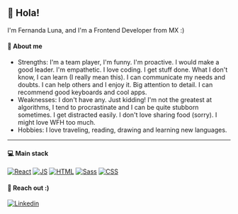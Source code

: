 ## 👋  Hola!
I'm Fernanda Luna, and I'm a Frontend Developer from MX :) 

#### 🌸  About me
- Strengths: I'm a team player, I'm funny. I'm proactive. I would make a good leader. I'm empathetic. I love coding. I get stuff done. What I don't know, I can learn (I really mean this). I can communicate my needs and doubts. I can help others and I enjoy it. Big attention to detail. I can recommend good keyboards and cool apps. 
- Weaknesses: I don't have any. Just kidding! I'm not the greatest at algorithms, I tend to procrastinate and I can be quite stubborn sometimes. I get distracted easily. I don't love sharing food (sorry). I might love WFH too much. 
- Hobbies: I love traveling, reading, drawing and learning new languages. 

<hr>

#### 💻  Main stack
[![React](https://img.shields.io/badge/-React-black?style=flat-square&logo=react&link=https://github.com/ferlu/)](https://github.com/ferlu/) [![JS](https://img.shields.io/badge/-JS-black?style=flat-square&logo=javascript&link=https://github.com/ferlu/)](https://github.com/ferlu/) [![HTML](https://img.shields.io/badge/-HTML-E34F26?style=flat-square&logo=html5&logoColor=white&link=https://github.com/ferlu/)](https://github.com/ferlu/) [![Sass](https://img.shields.io/badge/-Sass-FF69B4?style=flat-square&logo=sass&logoColor=white&link=https://github.com/ferlu/)](https://github.com/ferlu/) [![CSS](https://img.shields.io/badge/-CSS-1572B6?style=flat-square&logo=css3&link=https://github.com/ferlu/)](https://github.com/ferlu/)


#### 📮  Reach out :)
[![Linkedin](https://img.shields.io/badge/-LinkedIn-blue?style=flat-square&logo=linkedin&logoColor=white&link=https://www.linkedin.com/in/fernandalu/)](https://www.linkedin.com/in/fernandalu/)


<!--
**ferlu/ferlu** is a ✨ _special_ ✨ repository because its `README.md` (this file) appears on your GitHub profile.

Here are some ideas to get you started:

- 🔭 I’m currently working on ...
- 🌱 I’m currently learning ...
- 👯 I’m looking to collaborate on ...
- 🤔 I’m looking for help with ...
- 💬 Ask me about ...
- 📫 How to reach me: ...
- 😄 Pronouns: ...
- ⚡ Fun fact: ...
-->
